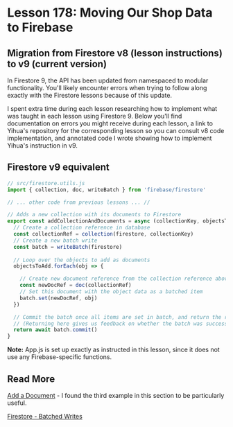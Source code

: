 # Lesson 178: Moving Our Shop Data to Firebase

## Migration from Firestore v8 (lesson instructions) to v9 (current version)

In Firestore 9, the API has been updated from namespaced to modular functionality. You'll likely encounter errors when trying to follow along exactly with the Firestore lessons because of this update. 

I spent extra time during each lesson researching how to implement what was taught in each lesson using Firestore 9. Below you'll find documentation on errors you might receive during each lesson, a link to Yihua's repository for the corresponding lesson so you can consult v8 code implementation, and annotated code I wrote showing how to implement Yihua's instruction in v9.

## Firestore v9 equivalent

```javascript
// src/firestore.utils.js
import { collection, doc, writeBatch } from 'firebase/firestore'

// ... other code from previous lessons ... //

// Adds a new collection with its documents to Firestore
export const addCollectionAndDocuments = async (collectionKey, objectsToAdd) => {
  // Create a collection reference in database 
  const collectionRef = collection(firestore, collectionKey)
  // Create a new batch write
  const batch = writeBatch(firestore)
  
  // Loop over the objects to add as documents
  objectsToAdd.forEach(obj => {

    // Create new document reference from the collection reference above
    const newDocRef = doc(collectionRef)
    // Set this document with the object data as a batched item
    batch.set(newDocRef, obj)
  })

  // Commit the batch once all items are set in batch, and return the results of the batch write
  // (Returning here gives us feedback on whether the batch was successful or failed.)
  return await batch.commit()
}
```

**Note:** App.js is set up exactly as instructed in this lesson, since it does not use any Firebase-specific functions. 

## Read More
[Add a Document](https://firebase.google.com/docs/firestore/manage-data/add-data#add_a_document) - I found the third example in this section to be particularly useful.

[Firestore - Batched Writes](https://firebase.google.com/docs/firestore/manage-data/transactions#batched-writes)